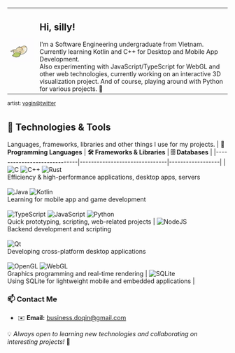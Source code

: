 <table>
  <tr>
    <td>
      <img src="yoginnnnnn - 1814364995263799600.gif" width="240"> 
    </td>
    <td valign="top">
     <h2>Hi, silly! </h2>
      I'm a Software Engineering undergraduate from Vietnam.<br>
      Currently learning Kotlin and C++ for Desktop and Mobile App Development. <br>
      Also experimenting with JavaScript/TypeScript for WebGL and other web technologies, currently working on an interactive 3D visualization project. And of course, playing around with Python for various projects. 🐍
    </td>
  </tr>
</table>

<sup> artist: [yogin@twitter](https://x.com/yoginnnnnn)</sup>

## 🔧 Technologies & Tools

Languages, frameworks, libraries and other things I use for my projects.
 | **🚀 Programming Languages** | **🛠️ Frameworks & Libraries** | **🗄️ Databases** |
|-----------------------------|-------------------------------|------------------|
|![C](https://img.shields.io/badge/c-%2300599C.svg?style=flat&logo=c&logoColor=white) ![C++](https://img.shields.io/badge/c++-%2300599C.svg?style=flat&logo=c%2B%2B&logoColor=white) ![Rust](https://img.shields.io/badge/rust-%23000000.svg?style=flat&logo=rust&logoColor=white) <br> Efficiency & high-performance applications, desktop apps, servers <br><br> ![Java](https://img.shields.io/badge/java-%23ED8B00.svg?style=flat&logo=openjdk&logoColor=white) ![Kotlin](https://img.shields.io/badge/kotlin-%237F52FF.svg?style=flat&logo=kotlin&logoColor=white) <br> Learning for mobile app and game development <br><br> ![TypeScript](https://img.shields.io/badge/typescript-%23007ACC.svg?style=flat&logo=typescript&logoColor=white) ![JavaScript](https://img.shields.io/badge/javascript-%23323330.svg?style=flat&logo=javascript&logoColor=%23F7DF1E) ![Python](https://img.shields.io/badge/python-3670A0?style=flat&logo=python&logoColor=ffdd54) <br> Quick prototyping, scripting, web-related projects | ![NodeJS](https://img.shields.io/badge/node.js-6DA55F?style=flat&logo=node.js&logoColor=white) <br> Backend development and scripting <br><br> ![Qt](https://img.shields.io/badge/Qt-%23217346.svg?style=flat&logo=Qt&logoColor=white) <br> Developing cross-platform desktop applications <br><br> ![OpenGL](https://img.shields.io/badge/OpenGL-%23FFFFFF.svg?style=flat&logo=opengl) ![WebGL](https://img.shields.io/badge/WebGL-990000?logo=webgl&logoColor=white&style=flat) <br> Graphics programming and real-time rendering | ![SQLite](https://img.shields.io/badge/sqlite-%2307405e.svg?style=flat&logo=sqlite&logoColor=white) <br> Using SQLite for lightweight mobile and embedded applications |

### 📫 Contact Me

- ✉️ **Email:** [business.doqin@gmail.com](mailto\:business.doqin@gmail.com)

💡 *Always open to learning new technologies and collaborating on interesting projects!* 🚀

